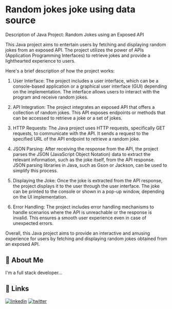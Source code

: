
# Random jokes joke using data source 
Description of Java Project: Random Jokes using an Exposed API

This Java project aims to entertain users by fetching and displaying random jokes from an exposed API. The project utilizes the power of APIs (Application Programming Interfaces) to retrieve jokes and provide a lighthearted experience to users.

Here's a brief description of how the project works:

1. User Interface: The project includes a user interface, which can be a console-based application or a graphical user interface (GUI) depending on the implementation. The interface allows users to interact with the program and receive random jokes.

2. API Integration: The project integrates an exposed API that offers a collection of random jokes. This API exposes endpoints or methods that can be accessed to retrieve a joke or a set of jokes.

3. HTTP Requests: The Java project uses HTTP requests, specifically GET requests, to communicate with the API. It sends a request to the specified URL of the API endpoint to retrieve a random joke.

4. JSON Parsing: After receiving the response from the API, the project parses the JSON (JavaScript Object Notation) data to extract the relevant information, such as the joke itself, from the API response. JSON parsing libraries in Java, such as Gson or Jackson, can be used to simplify this process.

5. Displaying the Joke: Once the joke is extracted from the API response, the project displays it to the user through the user interface. The joke can be printed to the console or shown in a pop-up window, depending on the UI implementation.

6. Error Handling: The project includes error handling mechanisms to handle scenarios where the API is unreachable or the response is invalid. This ensures a smooth user experience even in case of unexpected errors.

Overall, this Java project aims to provide an interactive and amusing experience for users by fetching and displaying random jokes obtained from an exposed API.


## 🚀 About Me
I'm a full stack developer...

## 🔗 Links
[![linkedin](https://img.shields.io/badge/linkedin-0A66C2?style=for-the-badge&logo=linkedin&logoColor=white)](https://www.linkedin.com/in/muscularcardinal99/)
[![twitter](https://img.shields.io/badge/twitter-1DA1F2?style=for-the-badge&logo=twitter&logoColor=white)](https://twitter.com/LoneWolf_ak99)